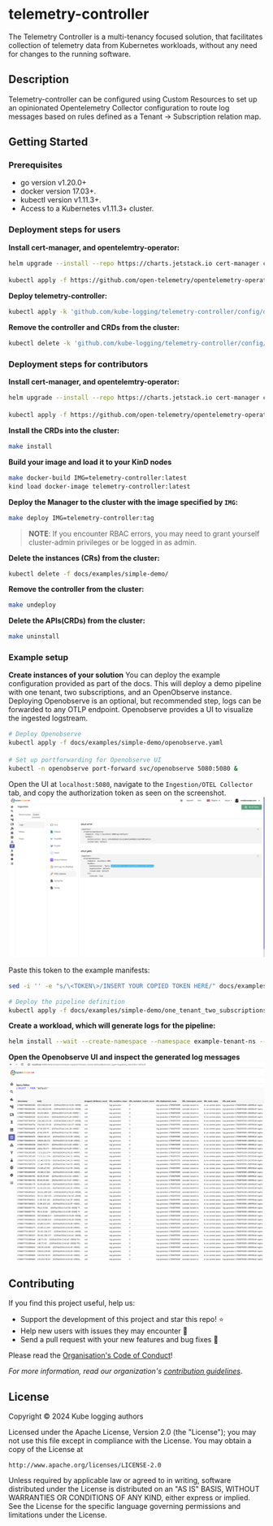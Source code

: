 # telemetry-controller
The Telemetry Controller is a multi-tenancy focused solution, that facilitates collection of telemetry data from Kubernetes workloads, without any need for changes to the running software.
## Description
Telemetry-controller can be configured using Custom Resources to set up an opinionated Opentelemetry Collector configuration to route log messages based on rules defined as a Tenant -> Subscription relation map.
## Getting Started

### Prerequisites
- go version v1.20.0+
- docker version 17.03+.
- kubectl version v1.11.3+.
- Access to a Kubernetes v1.11.3+ cluster.

### Deployment steps for users

**Install cert-manager, and opentelemtry-operator:**
```sh
helm upgrade --install --repo https://charts.jetstack.io cert-manager cert-manager --namespace cert-manager --create-namespace --version v1.13.3 --set installCRDs=true --wait

kubectl apply -f https://github.com/open-telemetry/opentelemetry-operator/releases/latest/download/opentelemetry-operator.yaml --wait
```

**Deploy telemetry-controller:**
```sh
kubectl apply -k 'github.com/kube-logging/telemetry-controller/config/default'
```
**Remove the controller and CRDs from the cluster:**
```sh
kubectl delete -k 'github.com/kube-logging/telemetry-controller/config/default'
```

### Deployment steps for contributors
**Install cert-manager, and opentelemtry-operator:**
```sh
helm upgrade --install --repo https://charts.jetstack.io cert-manager cert-manager --namespace cert-manager --create-namespace --version v1.13.3 --set installCRDs=true --wait

kubectl apply -f https://github.com/open-telemetry/opentelemetry-operator/releases/latest/download/opentelemetry-operator.yaml --wait
```

**Install the CRDs into the cluster:**

```sh
make install
```

**Build your image and load it to your KinD nodes**
```sh
make docker-build IMG=telemetry-controller:latest
kind load docker-image telemetry-controller:latest
```

**Deploy the Manager to the cluster with the image specified by `IMG`:**

```sh
make deploy IMG=telemetry-controller:tag
```

> **NOTE**: If you encounter RBAC errors, you may need to grant yourself cluster-admin 
privileges or be logged in as admin.

**Delete the instances (CRs) from the cluster:**

```sh
kubectl delete -f docs/examples/simple-demo/
```

**Remove the controller from the cluster:**

```sh
make undeploy
```

**Delete the APIs(CRDs) from the cluster:**

```sh
make uninstall
```
### Example setup
**Create instances of your solution**
You can deploy the example configuration provided as part of the docs. This will deploy a demo pipeline with one tenant, two subscriptions, and an OpenObserve instance.
Deploying Openobserve is an optional, but recommended step, logs can be forwarded to any OTLP endpoint. Openobserve provides a UI to visualize the ingested logstream.

```sh
# Deploy Openobserve
kubectl apply -f docs/examples/simple-demo/openobserve.yaml

# Set up portforwarding for Openobserve UI
kubectl -n openobserve port-forward svc/openobserve 5080:5080 &
```

Open the UI at `localhost:5080`, navigate to the `Ingestion/OTEL Collector` tab, and copy the authorization token as seen on the screenshot.
![Openobserve auth](docs/assets/openobserve-auth.png)

Paste this token to the example manifests:
```sh
sed -i '' -e "s/\<TOKEN\>/INSERT YOUR COPIED TOKEN HERE/" docs/examples/simple-demo/one_tenant_two_subscriptions.yaml
```
```sh
# Deploy the pipeline definition
kubectl apply -f docs/examples/simple-demo/one_tenant_two_subscriptions.yaml
```

**Create a workload, which will generate logs for the pipeline:**
```sh
helm install --wait --create-namespace --namespace example-tenant-ns --generate-name oci://ghcr.io/kube-logging/helm-charts/log-generator
```

**Open the Openobserve UI and inspect the generated log messages**
![Openobserve logs](docs/assets/openobserve-logs.png)


## Contributing

If you find this project useful, help us:

- Support the development of this project and star this repo! :star:
- Help new users with issues they may encounter :muscle:
- Send a pull request with your new features and bug fixes :rocket: 

Please read the [Organisation's Code of Conduct](https://github.com/kube-logging/.github/blob/main/CODE_OF_CONDUCT.md)!

*For more information, read our organization's [contribution guidelines](https://github.com/kube-logging/.github/blob/main/CONTRIBUTING.md)*.

## License

Copyright © 2024 Kube logging authors

Licensed under the Apache License, Version 2.0 (the "License");
you may not use this file except in compliance with the License.
You may obtain a copy of the License at

    http://www.apache.org/licenses/LICENSE-2.0

Unless required by applicable law or agreed to in writing, software
distributed under the License is distributed on an "AS IS" BASIS,
WITHOUT WARRANTIES OR CONDITIONS OF ANY KIND, either express or implied.
See the License for the specific language governing permissions and
limitations under the License.

